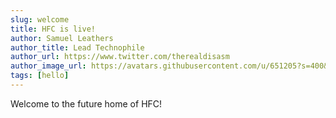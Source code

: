 ```yaml
---
slug: welcome
title: HFC is live!
author: Samuel Leathers
author_title: Lead Technophile
author_url: https://www.twitter.com/therealdisasm
author_image_url: https://avatars.githubusercontent.com/u/651205?s=400&v=4
tags: [hello]
---
```


Welcome to the future home of HFC!

